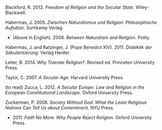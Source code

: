Blackford, R. 2012. *Freedom of Religion and the Secular State*. Wiley-Blackwell.

Habermas, J. 2005. *Zwischen Naturalismus und Religion: Philosophische Aufsätze*. Surhkamp Verlag.
* (Above in English). 2008. *Between Naturalism and Religion*. Polity.

Habermas, J. and Ratzinger, J. (Pope Benedict XIV). 2011. *Dialektik der Säkularisierung*. Verlag Herder.

Leiter, B. 2014. *Why Tolerate Religion?*. Revised ed. Princeton University Press.

Taylor, C. 2007. *A Secular Age*. Harvard University Press. 

(to read) Zucca, L. 2012. *A Secular Europe: Law and Religion in the European Constitutional Landscape*. Oxford University Press.

Zuckerman, P. 2008. *Society Without God: What the Least Religious Nations Can Tell Us about Contentment*. NYU Press.
* 2011\. *Faith No More: Why People Reject Religion*. Oxford University Press.

